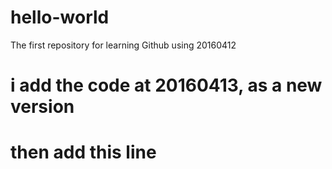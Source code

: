 # hello-world
The first repository for learning Github using 20160412
# i add the code at 20160413, as a new version
# then add this line 
